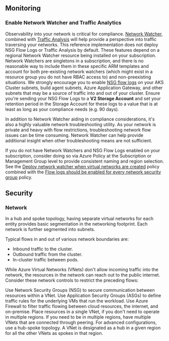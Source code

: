 ## Monitoring

### Enable Network Watcher and Traffic Analytics

Observability into your network is critical for compliance. [Network Watcher](https://docs.microsoft.com/azure/network-watcher/network-watcher-monitoring-overview), combined with [Traffic Analysis](https://docs.microsoft.com/azure/network-watcher/traffic-analytics) will help provide a perspective into traffic traversing your networks. This reference implementation does not deploy NSG Flow Logs or Traffic Analysis by default. These features depend on a regional Network Watcher resource being installed on your subscription. Network Watchers are singletons in a subscription, and there is no reasonable way to include them in these specific ARM templates and account for both pre-existing network watchers (which might exist in a resource group you do not have RBAC access to) and non-preexisting situations. We strongly encourage you to enable [NSG flow logs](https://docs.microsoft.com/azure/network-watcher/network-watcher-nsg-flow-logging-overview) on your AKS Cluster subnets, build agent subnets, Azure Application Gateway, and other subnets that may be a source of traffic into and out of your cluster. Ensure you're sending your NSG Flow Logs to a **V2 Storage Account** and set your retention period in the Storage Account for these logs to a value that is at least as long as your compliance needs (e.g. 90 days).

In addition to Network Watcher aiding in compliance considerations, it's also a highly valuable network troubleshooting utility. As your network is private and heavy with flow restrictions, troubleshooting network flow issues can be time consuming. Network Watcher can help provide additional insight when other troubleshooting means are not sufficient.

If you do not have Network Watchers and NSG Flow Logs enabled on your subscription, consider doing so via Azure Policy at the Subscription or Management Group level to provide consistent naming and region selection. See the [Deploy network watcher when virtual networks are created](https://portal.azure.com/#blade/Microsoft_Azure_Policy/PolicyDetailBlade/definitionId/%2Fproviders%2FMicrosoft.Authorization%2FpolicyDefinitions%2Fa9b99dd8-06c5-4317-8629-9d86a3c6e7d9) policy combined with the [Flow logs should be enabled for every network security group](https://portal.azure.com/#blade/Microsoft_Azure_Policy/PolicyDetailBlade/definitionId/%2Fproviders%2FMicrosoft.Authorization%2FpolicyDefinitions%2F27960feb-a23c-4577-8d36-ef8b5f35e0be) policy.


## Security 

### Network

In a hub and spoke topology, having separate virtual networks for each entity provides basic segmentation in the networking footprint. Each network is further segmented into subnets. 

Typical flows in and out of various network boundaries are:

- Inbound traffic to the cluster.
- Outbound traffic from the cluster.
- In-cluster traffic between pods. 

While Azure Virtual Networks (VNets) don't allow incoming traffic into the network, the resources in the network can reach out to the public internet. Consider these network controls to restrict the preceding flows:

Use Network Security Groups (NSG) to secure communication between resources within a VNet.
Use Application Security Groups (ASGs) to define traffic rules for the underlying VMs that run the workload.
Use Azure Firewall to filter traffic flowing between cloud resources, the internet, and on-premise.
Place resources in a single VNet, if you don't need to operate in multiple regions.
If you need to be in multiple regions, have multiple VNets that are connected through peering.
For advanced configurations, use a hub-spoke topology. A VNet is designated as a hub in a given region for all the other VNets as spokes in that region.
